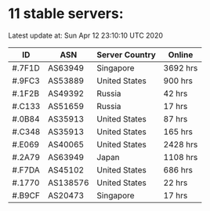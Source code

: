 # 11 stable servers:

Latest update at: Sun Apr 12 23:10:10 UTC 2020

| ID | ASN | Server Country | Online |
| -- | --- | -------------- | ------ |
| #.7F1D | AS63949 | Singapore | 3692 hrs |
| #.9FC3 | AS53889 | United States | 900 hrs |
| #.1F2B | AS49392 | Russia | 42 hrs |
| #.C133 | AS51659 | Russia | 17 hrs |
| #.0B84 | AS35913 | United States | 87 hrs |
| #.C348 | AS35913 | United States | 165 hrs |
| #.E069 | AS40065 | United States | 2428 hrs |
| #.2A79 | AS63949 | Japan | 1108 hrs |
| #.F7DA | AS45102 | United States | 686 hrs |
| #.1770 | AS138576 | United States | 22 hrs |
| #.B9CF | AS20473 | Singapore | 17 hrs |


